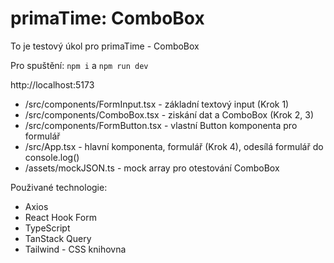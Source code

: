 # primaTime: ComboBox

To je testový úkol pro primaTime - ComboBox

Pro spuštění: `npm i` a `npm run dev`

http://localhost:5173


- /src/components/FormInput.tsx - základní textový input (Krok 1)
- /src/components/ComboBox.tsx - ziskání dat a ComboBox (Krok 2, 3)
- /src/components/FormButton.tsx - vlastní Button komponenta pro formulář
- /src/App.tsx - hlavní komponenta, formulář (Krok 4), odesílá formulář do console.log()
- /assets/mockJSON.ts - mock array pro otestování ComboBox

Použivané technologie:

- Axios
- React Hook Form
- TypeScript
- TanStack Query
- Tailwind - CSS knihovna
